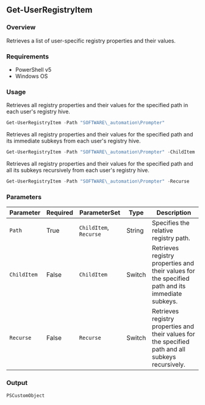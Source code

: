 ## Get-UserRegistryItem
### Overview
Retrieves a list of user-specific registry properties and their values.

### Requirements
- PowerShell v5
- Windows OS

### Usage
Retrieves all registry properties and their values for the specified path in each user's registry hive.

```powershell
Get-UserRegistryItem -Path "SOFTWARE\_automation\Prompter"
```

Retrieves all registry properties and their values for the specified path and its immediate subkeys from each user's registry hive.

```powershell
Get-UserRegistryItem -Path "SOFTWARE\_automation\Prompter" -ChildItem
```

Retrieves all registry properties and their values for the specified path and all its subkeys recursively from each user's registry hive.

```powershell
Get-UserRegistryItem -Path "SOFTWARE\_automation\Prompter" -Recurse
```

### Parameters
| Parameter   | Required | ParameterSet           | Type   | Description                                                                                        |
| ----------- | -------- | ---------------------- | ------ | -------------------------------------------------------------------------------------------------- |
| `Path`      | True     | `ChildItem`, `Recurse` | String | Specifies the relative registry path.                                                              |
| `ChildItem` | False    |     `ChildItem`        | Switch | Retrieves registry properties and their values for the specified path and its immediate subkeys.   |
| `Recurse`   | False    |     `Recurse`          | Switch | Retrieves registry properties and their values for the specified path and all subkeys recursively. |

### Output
`PSCustomObject`